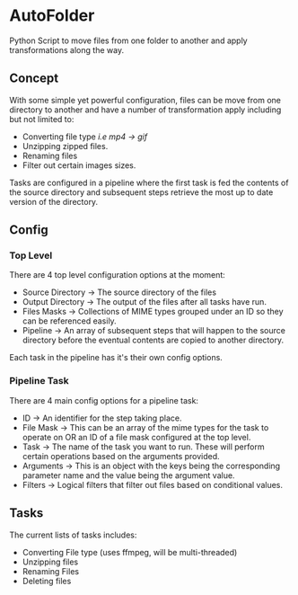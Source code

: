 # AutoFolder

Python Script to move files from one folder to another and apply transformations along the way.

## Concept

With some simple yet powerful configuration, files can be move from one directory to another and have a number of transformation apply including but not limited to:

- Converting file type _i.e mp4 -> gif_
- Unzipping zipped files.
- Renaming files
- Filter out certain images sizes.

Tasks are configured in a pipeline where the first task is fed the contents of the source directory and subsequent steps retrieve the most up to date version of the directory.

## Config

### Top Level

There are 4 top level configuration options at the moment:

- Source Directory -> The source directory of the files
- Output Directory -> The output of the files after all tasks have run.
- Files Masks -> Collections of MIME types grouped under an ID so they can be referenced easily.
- Pipeline -> An array of subsequent steps that will happen to the source directory before the eventual contents are copied to another directory.

Each task in the pipeline has it's their own config options.

### Pipeline Task

There are 4 main config options for a pipeline task:

- ID -> An identifier for the step taking place.
- File Mask -> This can be an array of the mime types for the task to operate on OR an ID of a file mask configured at the top level.
- Task -> The name of the task you want to run. These will perform certain operations based on the arguments provided.
- Arguments -> This is an object with the keys being the corresponding parameter name and the value being the argument value.
- Filters -> Logical filters that filter out files based on conditional values.

## Tasks

The current lists of tasks includes:

- Converting File type (uses ffmpeg, will be multi-threaded)
- Unzipping files
- Renaming Files
- Deleting files
